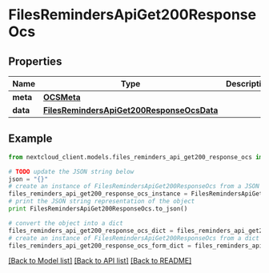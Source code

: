 # FilesRemindersApiGet200ResponseOcs


## Properties
Name | Type | Description | Notes
------------ | ------------- | ------------- | -------------
**meta** | [**OCSMeta**](OCSMeta.md) |  | 
**data** | [**FilesRemindersApiGet200ResponseOcsData**](FilesRemindersApiGet200ResponseOcsData.md) |  | 

## Example

```python
from nextcloud_client.models.files_reminders_api_get200_response_ocs import FilesRemindersApiGet200ResponseOcs

# TODO update the JSON string below
json = "{}"
# create an instance of FilesRemindersApiGet200ResponseOcs from a JSON string
files_reminders_api_get200_response_ocs_instance = FilesRemindersApiGet200ResponseOcs.from_json(json)
# print the JSON string representation of the object
print FilesRemindersApiGet200ResponseOcs.to_json()

# convert the object into a dict
files_reminders_api_get200_response_ocs_dict = files_reminders_api_get200_response_ocs_instance.to_dict()
# create an instance of FilesRemindersApiGet200ResponseOcs from a dict
files_reminders_api_get200_response_ocs_form_dict = files_reminders_api_get200_response_ocs.from_dict(files_reminders_api_get200_response_ocs_dict)
```
[[Back to Model list]](../README.md#documentation-for-models) [[Back to API list]](../README.md#documentation-for-api-endpoints) [[Back to README]](../README.md)



